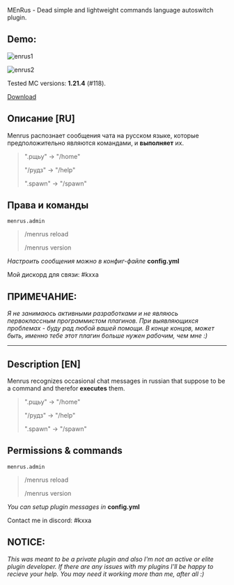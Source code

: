 MEnRus - Dead simple and lightweight commands language autoswitch plugin.
## Demo:
![enrus1](https://github.com/user-attachments/assets/4a265124-c07c-4cdf-8f02-ee342ebb424c)

![enrus2](https://github.com/user-attachments/assets/76392142-f54b-414e-8559-1e35f37abb56)

Tested MC versions: **1.21.4** (#118).

[Download](https://github.com/Zeroxeron/Menrus/releases/)

## Описание [RU]
Menrus распознает сообщения чата на русском языке, которые предположительно являются командами, и **выполняет** их.
> ".рщьу" -> "/home"
> 
> "/рудз" -> "/help"
> 
> ".spawn" -> "/spawn"

## Права и команды
`menrus.admin` 
> /menrus reload
> 
> /menrus version 

*Настроить сообщения можно в конфиг-файле* **config.yml**

Мой дискорд для связи: #kxxa

## ПРИМЕЧАНИЕ:
*Я не занимаюсь активными разработками и не являюсь первоклассным программистом плагинов. При выявляющихся проблемах - буду рад любой вашей помощи. В конце концов, может быть, именно тебе этот плагин больше нужен рабочим, чем мне :)*

---

## Description [EN]
Menrus recognizes occasional chat messages in russian that suppose to be a command and therefor **executes** them.
> ".рщьу" -> "/home"
> 
> "/рудз" -> "/help"
> 
> ".spawn" -> "/spawn"

## Permissions & commands
`menrus.admin` 
> /menrus reload
> 
> /menrus version 

*You can setup plugin messages in* **config.yml**

Contact me in discord: #kxxa

## NOTICE:
*This was meant to be a private plugin and also I'm not an active or elite plugin developer. If there are any issues with my plugins I'll be happy to recieve your help. You may need it working more than me, after all :)*
